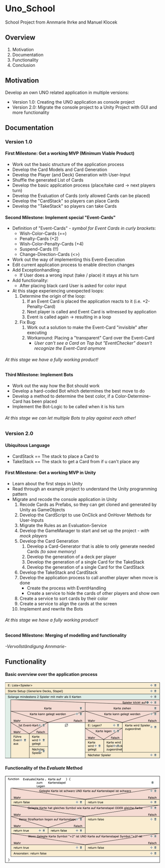 # Uno_School
 School Project from Annmarie Ihrke and Manuel Klocek

## Overview

1. Motivation
2. Documentation
3. Functionality 
4. Conclusion

## Motivation

Develop an own UNO related application in multiple versions:

- Version 1.0: Creating the UNO application as console project
- Version 2.0: Migrate the console project to a Unity Project with GUI and more functionality

## Documentation

### Version 1.0

#### First Milestone: Get a working MVP (Minimum Viable Product) 
- Work out the basic structure of the application process
- Develop the Card Models and Card Generation
- Develop the Player (and Deck) Generation with User-Input
- Shuffle the generated List of Cards
- Develop the basic application process (place/take card -> next players turn)
- Develop the Evaluation of Cards (only allowed Cards can be placed)
- Develop the "CardStack" so players can place Cards
- Develop the "TakeStack" so players can take Cards

#### Second Milestone: Implement special "Event-Cards"
- Definition of "Event-Cards" - *symbol for Event Cards in curly brackets*:
  - Wish-Color-Cards (==)
  - Penalty-Cards (+2)
  - Wish-Color-Penalty-Cards (+4)
  - Suspend-Cards (!!)
  - Change-Direction-Cards (<>)
- Work out the way of implementing this Event-Execution
- Edit current application process to enable direction changes
- Add Exceptionhandling:
  - If User does a wrong input (take / place) it stays at his turn
- Add functionality: 
  - After placing black card User is asked for color input
- At this stage experiencing unexpected loops:
  1. Determine the origin of the loop:
     1. If an Event Card is placed the application reacts to it (i.e. +2-Penalty-Card)
     2. Next player is called and Event Card is witnessed by application
     3. Event is called again -> resulting in a loop
  2. Fix Bug:
     1. Work out a solution to make the Event-Card "invisible" after executing
     2. Workaround: Placing a "transparent" Card over the Event-Card
        - *User can't see a Card on Top but "EventChecker" doesn't recognize the Event-Card anymore* 

###### At this stage we have a fully working product!

#### Third Milestone: Implement Bots
- Work out the way how the Bot should work
- Develop a hard-coded Bot which determines the best move to do
- Develop a method to determine the best color, if a Color-Determine-Card has been placed
- Implement the Bot-Logic to be called when it is his turn

###### At this stage we can let multiple Bots to play against each other!

### Version 2.0

#### Ubiquitous Language
- CardStack == The stack to place a Card to
- TakeStack == The stack to get a Card from if u can't place any


#### First Milestone: Get a working MVP in Unity
- Learn about the first steps in Unity
- Read through an example project to understand the Unity programming pattern
- Migrate and recode the console application in Unity
  1. Recode Cards as Prefabs, so they can get cloned and generated by Unity as GameObjects
  2. Develop the CardScript to use OnClick and OnHover Methods for User-Inputs
  3. Migrate the Rules as an Evaluation-Service
  4. Develop the GameManager to start and set up the project - *with mock players*
  5. Develop the Card Generation
     1. Develop a Card-Generator that is able to only generate needed Cards *(to save memory)*   
     2. Develop the generation of a deck per player
     3. Develop the generation of a single Card for the TakeStack
     4. Develop the generation of a single Card for the CardStack
  6. Develop the TakeStack and CardStack
  7. Develop the application process to call another player when move is done
     - Create the process with EventHandling
     - Create a service to hide the cards of other players and show own
  8. Create a service to sort cards by their color 
  9. Create a service to align the cards at the screen
  10. Implement and rewrite the Bots

###### At this stage we have a fully working product!

#### Second Milestone: Merging of modelling and functionality

*-Vervollständigung Annmarie-*

## Functionality

#### Basic overview over the application process

![Struktogramm_Programmablauf](/README_Assets/Struktogramm_Programmablauf.png)

#### Functionality of the *Evaluate* Method

![Struktogramm_EvaluateMethod](/README_Assets/Struktogramm_EvaluateMethod.png)